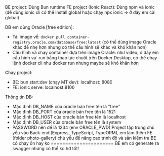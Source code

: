 BE project: Dùng Bun runtime FE project (Ionic React): Dùng npm và ionic (để dùng ionic cli có thể install global hoặc chạy npx ionic => ở đây em cài global)

DB em dùng Oracle [free edition]:

- Tải image về: `docker pull container-registry.oracle.com/database/free:latest` (có thể dùng image Oracle khác để nhẹ hơn nhưng có thể cấu hình sẽ khác và khó khăn hơn)
- Cấu hình và chạy container dựa trên image Oracle: như video, ở đây em cấu hình va` run bằng thao tác chuột trên Docker Desktop, có thể chạy lệnh docker cli như docker run nhưng maybe sẽ khó khăn hơn

Chạy project:

- BE: bun start:dev (chạy MT dev): localhost: 8080
- FE: ionic serve: localhost:8100

Thông tin DB:

- Mặc định DB_NAME của oracle bản free tên là "free"
- Mặc định DB_PORT của oracle bản free tên là 1521
- Mặc định DB_HOST của oracle bản free tên là localhost
- Mặc định DB_USER của oracle bản free tên là system
- PASSWORD nên để là 1234 (env ORACLE_PWD) Project tập trung chủ yếu vào Back-end (Express, TypeScript, TypeORM), em làm thêm FE (folder photo-gallery) chủ yếu để nâng cao trình độ và sẵn kiểm tra BE có chạy ổn hay ko ====================== BE em có generate ra swagger nhưng có thể ko hđ tốt!
